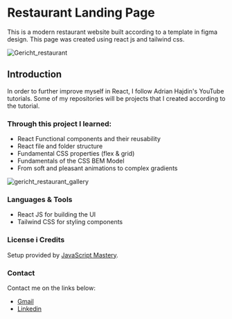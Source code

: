 # Restaurant Landing Page

This is a modern restaurant website built according to a template in figma design. This page was created using react js and tailwind css. 

![Gericht_restaurant](https://github.com/Mara1395/Gericht-restaurant/assets/104097778/344af0ce-e927-4f0a-b27d-bd83a435df9e)


## Introduction

In order to further improve myself in React, I follow Adrian Hajdin's YouTube tutorials. Some of my repositories will be projects that I created according to the tutorial.

### Through this project I learned:
* React Functional components and their reusability
* React file and folder structure
* Fundamental CSS properties (flex & grid)
* Fundamentals of the CSS BEM Model
* From soft and pleasant animations to complex gradients 

![gericht_restaurant_gallery](https://github.com/Mara1395/Gericht-restaurant/assets/104097778/2ccae7dc-6cd2-4497-9f71-81f365d5ddf7) 

### Languages & Tools
* React JS for building the UI
* Tailwind CSS for styling components




### License i Credits
Setup provided by [JavaScript Mastery](https://github.com/adrianhajdin/).

### Contact
Contact me on the links below:
* [Gmail]()
* [Linkedin](https://www.linkedin.com/in/marija-jel%C4%8Di%C4%87-1b958a24a)





